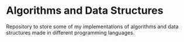# Algorithms and Data Structures
Repository to store some of my implementations of algorithms and data structures made in different programming languages. 
